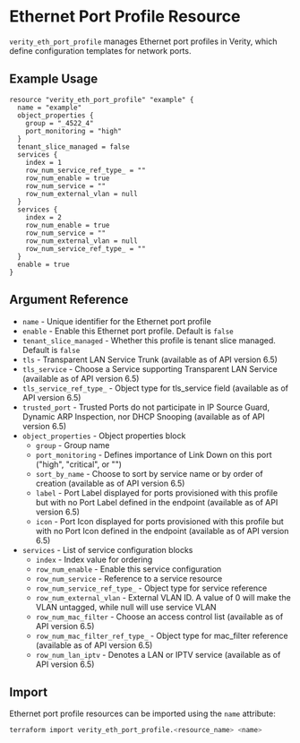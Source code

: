 # Ethernet Port Profile Resource

`verity_eth_port_profile` manages Ethernet port profiles in Verity, which define configuration templates for network ports.

## Example Usage

```hcl
resource "verity_eth_port_profile" "example" {
  name = "example"
  object_properties {
    group = "_4522_4"
    port_monitoring = "high"
  }
  tenant_slice_managed = false
  services {
    index = 1
    row_num_service_ref_type_ = ""
    row_num_enable = true
    row_num_service = ""
    row_num_external_vlan = null
  }
  services {
    index = 2
    row_num_enable = true
    row_num_service = ""
    row_num_external_vlan = null
    row_num_service_ref_type_ = ""
  }
  enable = true
}
```

## Argument Reference

* `name` - Unique identifier for the Ethernet port profile
* `enable` - Enable this Ethernet port profile. Default is `false`
* `tenant_slice_managed` - Whether this profile is tenant slice managed. Default is `false`
* `tls` - Transparent LAN Service Trunk (available as of API version 6.5)
* `tls_service` - Choose a Service supporting Transparent LAN Service (available as of API version 6.5)
* `tls_service_ref_type_` - Object type for tls_service field (available as of API version 6.5)
* `trusted_port` - Trusted Ports do not participate in IP Source Guard, Dynamic ARP Inspection, nor DHCP Snooping (available as of API version 6.5)
* `object_properties` - Object properties block
  * `group` - Group name
  * `port_monitoring` - Defines importance of Link Down on this port ("high", "critical", or "")
  * `sort_by_name` - Choose to sort by service name or by order of creation (available as of API version 6.5)
  * `label` - Port Label displayed for ports provisioned with this profile but with no Port Label defined in the endpoint (available as of API version 6.5)
  * `icon` - Port Icon displayed for ports provisioned with this profile but with no Port Icon defined in the endpoint (available as of API version 6.5)
* `services` - List of service configuration blocks
  * `index` - Index value for ordering
  * `row_num_enable` - Enable this service configuration
  * `row_num_service` - Reference to a service resource
  * `row_num_service_ref_type_` - Object type for service reference
  * `row_num_external_vlan` - External VLAN ID. A value of 0 will make the VLAN untagged, while null will use service VLAN
  * `row_num_mac_filter` - Choose an access control list (available as of API version 6.5)
  * `row_num_mac_filter_ref_type_` - Object type for mac_filter reference (available as of API version 6.5)
  * `row_num_lan_iptv` - Denotes a LAN or IPTV service (available as of API version 6.5)

## Import

Ethernet port profile resources can be imported using the `name` attribute:

```sh
terraform import verity_eth_port_profile.<resource_name> <name>
```
